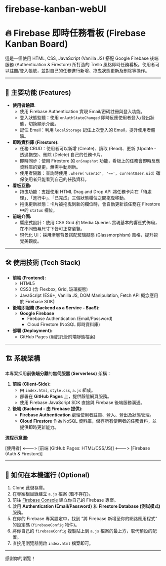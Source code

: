 # firebase-kanban-webUI

# 🔥 Firebase 即時任務看板 (Firebase Kanban Board)

這是一個使用 HTML, CSS, JavaScript (Vanilla JS) 搭配 Google Firebase 後端服務 (Authentication & Firestore) 所打造的 Trello 風格即時任務看板。使用者可以註冊/登入帳號，並對自己的任務進行新增、拖曳狀態更新及刪除等操作。


---

## 🚀 主要功能 (Features)

* **使用者驗證:**
    * 使用 Firebase Authentication 實現 Email/密碼註冊與登入功能。
    * 登入狀態監聽：使用 `onAuthStateChanged` 即時反應使用者登入/登出狀態，切換顯示介面。
    * 記住 Email：利用 `localStorage` 記住上次登入的 Email，提升使用者體驗。
* **即時資料庫 (Firestore):**
    * 任務 CRUD：使用者可以新增 (Create)、讀取 (Read)、更新 (Update - 透過拖曳)、刪除 (Delete) 自己的任務卡片。
    * 即時同步：使用 Firestore 的 `onSnapshot` 功能，看板上的任務會即時反應資料庫的變更，無需手動刷新。
    * 使用者隔離：查詢時使用 `.where('userId', '==', currentUser.uid)` 確保使用者只能看到自己的任務資料。
* **看板互動:**
    * 拖曳功能：支援使用 HTML Drag and Drop API 將任務卡片在「待處理」、「進行中」、「已完成」三個狀態欄位之間拖曳移動。
    * 拖曳更新狀態：卡片被拖曳到新的欄位時，會自動更新該任務在 Firestore 中的 `status` 欄位。
* **前端介面:**
    * 響應式設計：使用 CSS Grid 和 Media Queries 實現基本的響應式佈局，在不同螢幕尺寸下皆可正常瀏覽。
    * 現代化 UI：採用漸層背景搭配玻璃擬態 (Glassmorphism) 風格，提升視覺美觀度。

---

## 🛠️ 使用技術 (Tech Stack)

* **前端 (Frontend):**
    * HTML5
    * CSS3 (含 Flexbox, Grid, 玻璃擬態)
    * JavaScript (ES6+, Vanilla JS, DOM Manipulation, Fetch API 概念應用於 Firebase SDK)
* **後端即服務 (Backend as a Service - BaaS):**
    * **Google Firebase**
        * Firebase Authentication (Email/Password)
        * Cloud Firestore (NoSQL 即時資料庫)
* **部署 (Deployment):**
    * GitHub Pages (用於託管前端靜態檔案)

---

## 🏗️ 系統架構

本專案採用**前後端分離**的**無伺服器 (Serverless)** 架構：

1.  **前端 (Client-Side):**
    * 由 `index.html`, `style.css`, `a.js` 組成。
    * 部署在 **GitHub Pages** 上，提供靜態網頁服務。
    * 使用 Firebase JavaScript SDK 直接與 Firebase 後端服務溝通。
2.  **後端 (Backend - 由 Firebase 提供):**
    * **Firebase Authentication** 處理使用者註冊、登入、登出及狀態管理。
    * **Cloud Firestore** 作為 NoSQL 資料庫，儲存所有使用者的任務資料，並提供即時更新能力。

**流程示意圖:**

[使用者] <---> [前端 (GitHub Pages: HTML/CSS/JS)] <---> [Firebase (Auth & Firestore)]

---

## 🚀 如何在本機運行 (Optional)

1.  Clone 此儲存庫。
2.  在專案根目錄建立 `a.js` 檔案 (若不存在)。
3.  前往 [Firebase Console](https://console.firebase.google.com/) 建立你自己的 Firebase 專案。
4.  啟用 **Authentication (Email/Password)** 和 **Firestore Database (測試模式)** 服務。
5.  在你的 Firebase 專案設定中，找到 "將 Firebase 新增至你的網路應用程式" 的設定碼 (`firebaseConfig` 物件)。
6.  將你自己的 `firebaseConfig` 複製貼上到 `a.js` 檔案的最上方，取代預設的配置。
7.  直接用瀏覽器開啟 `index.html` 檔案即可。

---

感謝你的瀏覽！
